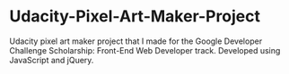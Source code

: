 # Udacity-Pixel-Art-Maker-Project
Udacity pixel art maker project that I made for the Google Developer Challenge Scholarship: Front-End Web Developer track.
Developed using JavaScript and jQuery.
